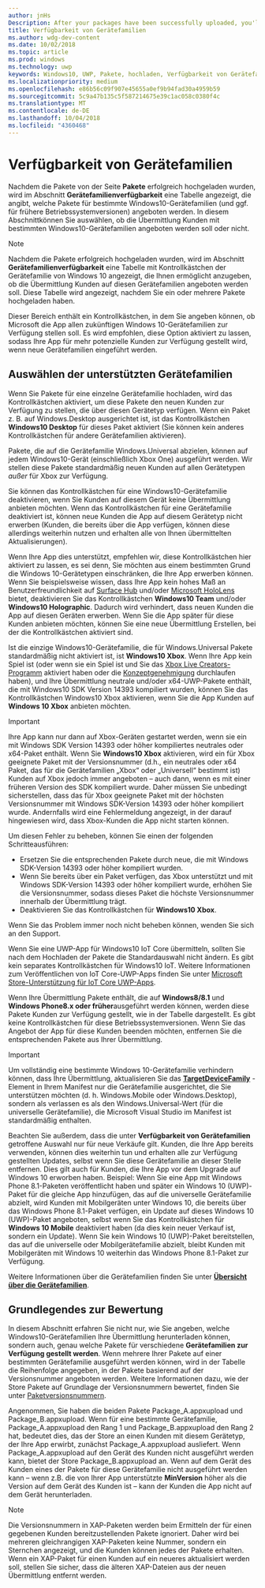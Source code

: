 ```yaml
---
author: jnHs
Description: After your packages have been successfully uploaded, you'll see a table that indicates which packages will be offered to specific Windows 10 device families (and earlier OS versions, if applicable), in ranked order.
title: Verfügbarkeit von Gerätefamilien
ms.author: wdg-dev-content
ms.date: 10/02/2018
ms.topic: article
ms.prod: windows
ms.technology: uwp
keywords: Windows10, UWP, Pakete, hochladen, Verfügbarkeit von Gerätefamilien
ms.localizationpriority: medium
ms.openlocfilehash: e86b56c09f907e45655a0ef9b94fad30a4959b59
ms.sourcegitcommit: 5c9a47b135c5f587214675e39c1ac058c0380f4c
ms.translationtype: MT
ms.contentlocale: de-DE
ms.lasthandoff: 10/04/2018
ms.locfileid: "4360468"
---
```

# <a name="device-family-availability"></a>Verfügbarkeit von Gerätefamilien

Nachdem die Pakete von der Seite **Pakete** erfolgreich hochgeladen wurden, wird im Abschnitt **Gerätefamilienverfügbarkeit** eine Tabelle angezeigt, die angibt, welche Pakete für bestimmte Windows10-Gerätefamilien (und ggf. für frühere Betriebssystemversionen) angeboten werden. In diesem Abschnittkönnen Sie auswählen, ob die Übermittlung Kunden mit bestimmten Windows10-Gerätefamilien angeboten werden soll oder nicht.

> [!NOTE]
> Nachdem die Pakete erfolgreich hochgeladen wurden, wird im Abschnitt **Gerätefamilienverfügbarkeit** eine Tabelle mit Kontrollkästchen der Gerätefamilie von Windows 10 angezeigt, die Ihnen ermöglicht anzugeben, ob die Übermittlung Kunden auf diesen Gerätefamilien angeboten werden soll. Diese Tabelle wird angezeigt, nachdem Sie ein oder mehrere Pakete hochgeladen haben.

Dieser Bereich enthält ein Kontrollkästchen, in dem Sie angeben können, ob Microsoft die App allen zukünftigen Windows 10-Gerätefamilien zur Verfügung stellen soll. Es wird empfohlen, diese Option aktiviert zu lassen, sodass Ihre App für mehr potenzielle Kunden zur Verfügung gestellt wird, wenn neue Gerätefamilien eingeführt werden.


## <a name="choosing-which-device-families-to-support"></a>Auswählen der unterstützten Gerätefamilien

Wenn Sie Pakete für eine einzelne Gerätefamilie hochladen, wird das Kontrollkästchen aktiviert, um diese Pakete den neuen Kunden zur Verfügung zu stellen, die über diesen Gerätetyp verfügen. Wenn ein Paket z. B. auf Windows.Desktop ausgerichtet ist, ist das Kontrollkästchen **Windows10 Desktop** für dieses Paket aktiviert (Sie können kein anderes Kontrollkästchen für andere Gerätefamilien aktivieren).

Pakete, die auf die Gerätefamilie Windows.Universal abzielen, können auf jedem Windows10-Gerät (einschließlich Xbox One) ausgeführt werden. Wir stellen diese Pakete standardmäßig neuen Kunden auf allen Gerätetypen *außer* für Xbox zur Verfügung.

Sie können das Kontrollkästchen für eine Windows10-Gerätefamilie deaktivieren, wenn Sie Kunden auf diesem Gerät keine Übermittlung anbieten möchten. Wenn das Kontrollkästchen für eine Gerätefamilie deaktiviert ist, können neue Kunden die App auf diesem Gerätetyp nicht erwerben (Kunden, die bereits über die App verfügen, können diese allerdings weiterhin nutzen und erhalten alle von Ihnen übermittelten Aktualisierungen).

Wenn Ihre App dies unterstützt, empfehlen wir, diese Kontrollkästchen hier aktiviert zu lassen, es sei denn, Sie möchten aus einem bestimmten Grund die Windows 10-Gerätetypen einschränken, die Ihre App erwerben können. Wenn Sie beispielsweise wissen, dass Ihre App kein hohes Maß an Benutzerfreundlichkeit auf [Surface Hub](https://developer.microsoft.com/windows/surfacehub) und/oder [Microsoft HoloLens](https://developer.microsoft.com/windows/mixed-reality) bietet, deaktivieren Sie das Kontrollkästchen **Windows10 Team** und/oder **Windows10 Holographic**. Dadurch wird verhindert, dass neuen Kunden die App auf diesen Geräten erwerben. Wenn Sie die App später für diese Kunden anbieten möchten, können Sie eine neue Übermittlung Erstellen, bei der die Kontrollkästchen aktiviert sind.

<span id="xbox" />

Ist die einzige Windows10-Gerätefamilie, die für Windows.Universal Pakete standardmäßig nicht aktiviert ist, ist **Windows10 Xbox**. Wenn Ihre App kein Spiel ist (oder wenn sie ein Spiel ist und Sie das [Xbox Live Creators-Programm](../xbox-live/get-started-with-creators/get-started-with-xbox-live-creators.md) aktiviert haben oder die [Konzeptgenehmigung](../gaming/concept-approval.md) durchlaufen haben), und Ihre Übermittlung neutrale und/oder x64-UWP-Pakete enthält, die mit Windows10 SDK Version 14393 kompiliert wurden, können Sie das Kontrollkästchen Windows10 Xbox aktivieren, wenn Sie die App Kunden auf **Windows 10 Xbox** anbieten möchten.

> [!IMPORTANT]
> Ihre App kann nur dann auf Xbox-Geräten gestartet werden, wenn sie ein mit Windows SDK Version 14393 oder höher kompiliertes neutrales oder x64-Paket enthält. Wenn Sie **Windows10 Xbox** aktivieren, wird ein für Xbox geeignete Paket mit der Versionsnummer (d.h., ein neutrales oder x64 Paket, das für die Gerätefamilien „Xbox“ oder „Universell“ bestimmt ist) Kunden auf Xbox jedoch immer angeboten – auch dann, wenn es mit einer früheren Version des SDK kompiliert wurde. Daher müssen Sie unbedingt sicherstellen, dass das für Xbox geeignete Paket mit der höchsten Versionsnummer mit Windows SDK-Version 14393 oder höher kompiliert wurde. Andernfalls wird eine Fehlermeldung angezeigt, in der darauf hingewiesen wird, dass Xbox-Kunden die App nicht starten können. 
> 
> Um diesen Fehler zu beheben, können Sie einen der folgenden Schritteausführen:
> - Ersetzen Sie die entsprechenden Pakete durch neue, die mit Windows SDK-Version 14393 oder höher kompiliert wurden.
> - Wenn Sie bereits über ein Paket verfügen, das Xbox unterstützt und mit Windows SDK-Version 14393 oder höher kompiliert wurde, erhöhen Sie die Versionsnummer, sodass dieses Paket die höchste Versionsnummer innerhalb der Übermittlung trägt.
> - Deaktivieren Sie das Kontrollkästchen für **Windows10 Xbox**.
>   
> Wenn Sie das Problem immer noch nicht beheben können, wenden Sie sich an den Support.

Wenn Sie eine UWP-App für Windows10 IoT Core übermitteln, sollten Sie nach dem Hochladen der Pakete die Standardauswahl nicht ändern. Es gibt kein separates Kontrollkästchen für Windows10 IoT. Weitere Informationen zum Veröffentlichen von IoT Core-UWP-Apps finden Sie unter [Microsoft Store-Unterstützung für IoT Core UWP-Apps](https://docs.microsoft.com/windows/iot-core/commercialize-your-device/installingandservicing).

Wenn Ihre Übermittlung Pakete enthält, die auf **Windows8/8.1** und **Windows Phone8.x oder früher**ausgeführt werden können, werden diese Pakete Kunden zur Verfügung gestellt, wie in der Tabelle dargestellt. Es gibt keine Kontrollkästchen für diese Betriebssystemversionen. Wenn Sie das Angebot der App für diese Kunden beenden möchten, entfernen Sie die entsprechenden Pakete aus Ihrer Übermittlung.

> [!IMPORTANT]
> Um vollständig eine bestimmte Windows 10-Gerätefamilie verhindern können, dass Ihre Übermittlung, aktualisieren Sie das [**TargetDeviceFamily**](https://docs.microsoft.com/uwp/schemas/appxpackage/uapmanifestschema/element-targetdevicefamily) -Element in Ihrem Manifest nur die Gerätefamilie ausgerichtet, die Sie unterstützen möchten (d. h. Windows.Mobile oder Windows.Desktop), sondern als verlassen es als den Windows.Universal-Wert (für die universelle Gerätefamilie), die Microsoft Visual Studio im Manifest ist standardmäßig enthalten.

Beachten Sie außerdem, dass die unter **Verfügbarkeit von Gerätefamilien** getroffene Auswahl nur für neue Verkäufe gilt. Kunden, die Ihre App bereits verwenden, können dies weiterhin tun und erhalten alle zur Verfügung gestellten Updates, selbst wenn Sie diese Gerätefamilie an dieser Stelle entfernen. Dies gilt auch für Kunden, die Ihre App vor dem Upgrade auf Windows 10 erworben haben. Beispiel: Wenn Sie eine App mit Windows Phone 8.1-Paketen veröffentlicht haben und später ein Windows 10 (UWP)-Paket für die gleiche App hinzufügen, das auf die universelle Gerätefamilie abzielt, wird Kunden mit Mobilgeräten unter Windows 10, die bereits über das Windows Phone 8.1-Paket verfügen, ein Update auf dieses Windows 10 (UWP)-Paket angeboten, selbst wenn Sie das Kontrollkästchen für **Windows 10 Mobile** deaktiviert haben (da dies kein neuer Verkauf ist, sondern ein Update). Wenn Sie kein Windows 10 (UWP)-Paket bereitstellen, das auf die universelle oder Mobilgerätefamilie abzielt, bleibt Kunden mit Mobilgeräten mit Windows 10 weiterhin das Windows Phone 8.1-Paket zur Verfügung.

Weitere Informationen über die Gerätefamilien finden Sie unter [**Übersicht über die Gerätefamilien**](https://docs.microsoft.com/uwp/extension-sdks/device-families-overview).

## <a name="understanding-ranking"></a>Grundlegendes zur Bewertung

In diesem Abschnitt erfahren Sie nicht nur, wie Sie angeben, welche Windows10-Gerätefamilien Ihre Übermittlung herunterladen können, sondern auch, genau welche Pakete für verschiedene **Gerätefamilien zur Verfügung gestellt werden**. Wenn mehrere Ihrer Pakete auf einer bestimmten Gerätefamilie ausgeführt werden können, wird in der Tabelle die Reihenfolge angegeben, in der Pakete basierend auf der Versionsnummer angeboten werden. Weitere Informationen dazu, wie der Store Pakete auf Grundlage der Versionsnummern bewertet, finden Sie unter [Paketversionsnummern](package-version-numbering.md). 

Angenommen, Sie haben die beiden Pakete Package_A.appxupload und Package_B.appxupload. Wenn für eine bestimmte Gerätefamilie, Package_A.appxupload den Rang 1 und Package_B.appxupload den Rang 2 hat, bedeutet dies, das der Store an einen Kunden mit diesem Gerätetyp, der Ihre App erwirbt, zunächst Package_A.appxupload ausliefert. Wenn Package_A.appxupload auf den Gerät des Kunden nicht ausgeführt werden kann, bietet der Store Package_B.appxupload an. Wenn auf dem Gerät des Kunden eines der Pakete für diese Gerätefamilie nicht ausgeführt werden kann – wenn z.B. die von Ihrer App unterstützte **MinVersion** höher als die Version auf dem Gerät des Kunden ist – kann der Kunden die App nicht auf dem Gerät herunterladen.

> [!NOTE]
> Die Versionsnummern in XAP-Paketen werden beim Ermitteln der für einen gegebenen Kunden bereitzustellenden Pakete ignoriert. Daher wird bei mehreren gleichrangigen XAP-Paketen keine Nummer, sondern ein Sternchen angezeigt, und die Kunden können jedes der Pakete erhalten. Wenn ein XAP-Paket für einen Kunden auf ein neueres aktualisiert werden soll, stellen Sie sicher, dass die älteren XAP-Dateien aus der neuen Übermittlung entfernt werden.

